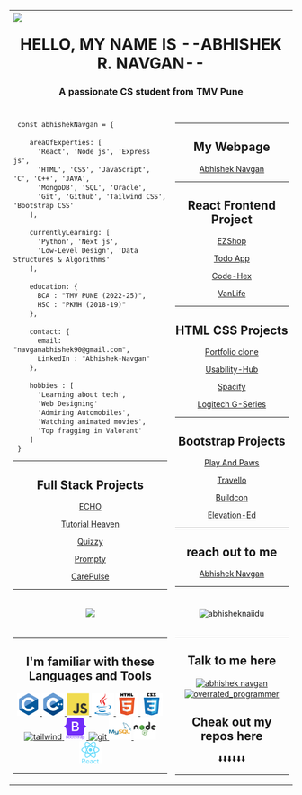 <table>
  <tr>
    <th colspan="2">
    <img width="100%" align="right" src="https://raw.githubusercontent.com/Sutil/Sutil/2b2fad3bf54522bb30c8c170591fc68ff51b69e6/github-contribution-grid-snake2.svg">
    <h1 align="center">HELLO, MY NAME IS --ABHISHEK R. NAVGAN--</h1>
    <h3 align="center">A passionate CS student from TMV Pune</h3>
  </th>
  </tr>
  <tr>
    <td colspan="2">
      

     
  </td>
  </tr>
  <tr>
    <td width="">

     const abhishekNavgan = {
      
        areaOfExperties: [
          'React', 'Node js', 'Express js', 
          'HTML', 'CSS', 'JavaScript', 'C', 'C++', 'JAVA',
          'MongoDB', 'SQL', 'Oracle',
          'Git', 'Github', 'Tailwind CSS', 'Bootstrap CSS'
        ],
        
        currentlyLearning: [
          'Python', 'Next js', 
          'Low-Level Design', 'Data Structures & Algorithms'
        ],
        
        education: {
          BCA : "TMV PUNE (2022-25)",
          HSC : "PKMH (2018-19)"
        },
        
        contact: {
          email: "navganabhishek90@gmail.com",
          LinkedIn : "Abhishek-Navgan"
        },
        
        hobbies : [
          'Learning about tech', 
          'Web Designing'
          'Admiring Automobiles', 
          'Watching animated movies', 
          'Top fragging in Valorant'
        ]
     }

---

<h2 align="center">Full Stack Projects</h2>
    <p align="center"><a target="_blank" href="https://echo-an.netlify.app/">ECHO</a></p>
    <p align="center"><a target="_blank" href="https://tutorialheaven.netlify.app/">Tutorial Heaven</a></p>
    <p align="center"><a target="_blank" href="quizzy-an.netlify.app">Quizzy</a></p>
    <p align="center"><a target="_blank" href="https://prompty-an.vercel.app/">Prompty</a></p>
    <p align="center"><a target="_blank" href="https://care-pulse-lemon.vercel.app/">CarePulse</a></p>

---
             

</td>
<td width="">

---

<h2 align="center">My Webpage</h2>
    <p align="center"><a target="_blank" href="https://abhisheknavgan.netlify.app/">Abhishek Navgan</a></p>


---

<h2 align="center">React Frontend Project</h2>
    <p align="center"><a target="_blank" href="https://ezshop-redux.netlify.app/">EZShop</a></p>
    <p align="center"><a target="_blank" href="https://todoapp-react-an.netlify.app/">Todo App</a></p>
    <p align="center"><a target="_blank" href="https://code-hex.netlify.app/">Code-Hex</a></p>
    <p align="center"><a target="_blank" href="https://vanlife-an.netlify.app/">VanLife</a></p>
     
---


<h2 align="center">HTML CSS Projects</h2>
    <p align="center"><a target="_blank" href="https://abhisheknavgan95.github.io/Cynthia-Ugwu-Portfolio-Clone/">Portfolio clone</a></p>
    <p align="center"><a target="_blank" href="https://abhisheknavgan95.github.io/Usability-Hub/">Usability-Hub</a></p>
    <p align="center"><a target="_blank" href="https://abhisheknavgan95.github.io/Spacify-clone/">Spacify</a></p>
    <p align="center"><a target="_blank" href="https://abhisheknavgan95.github.io/Logitech-Clone/">Logitech G-Series</a></p>
     
---
  

<h2 align="center">Bootstrap Projects</h2>
    <p align="center"><a target="_blank" href="https://abhisheknavgan95.github.io/Paws-Play-Dog-Services/">Play And Paws</a></p>
    <p  align="center"><a target="_blank" href="https://abhisheknavgan95.github.io/Travello/">Travello</a></p>
    <p align="center"><a target="_blank" href="https://abhisheknavgan95.github.io/Buildcon/">Buildcon</a></p>
    <p align="center"><a target="_blank" href="https://abhisheknavgan95.github.io/Elevation-Ed/">Elevation-Ed</a></p>
          

---
    
<h2 align="center"> reach out to me</h2>
    <p  align="center"><a target="_blank" href="mailto:Navganabhishek90@gmail.com">Abhishek Navgan</a></p>
          
---



</td>
  </tr>
 
  <tr>
    <td align="center">
        <img src="https://img.buzzfeed.com/buzzfeed-static/static/2021-06/9/21/asset/23809ee28d48/anigif_sub-buzz-527-1623274106-21.gif" width="400px">
    </td>
    <td width="" align="center">
      <p align="center"> <img src="https://github-readme-stats.vercel.app/api?username=AbhishekNavgan95&show_icons=true&theme=gotham" alt="abhisheknaiidu"/>
    </td>
  </tr>
  <tr>
          <td width="" align="center">
                  
---

<h2 align="center">I'm familiar with these<br>Languages and Tools</h2>
        <p align="center"> 
          <a href="https://www.cprogramming.com/" target="_blank" rel="noreferrer"> <img src="https://raw.githubusercontent.com/devicons/devicon/master/icons/c/c-original.svg" alt="c" width="40" height="40"/> </a> 
          <a href="https://www.w3schools.com/cpp/" target="_blank" rel="noreferrer"> <img src="https://raw.githubusercontent.com/devicons/devicon/master/icons/cplusplus/cplusplus-original.svg" alt="cplusplus" width="40" height="40"/> </a>
          <a href="https://developer.mozilla.org/en-US/docs/Web/JavaScript" target="_blank" rel="noreferrer"> <img src="https://raw.githubusercontent.com/devicons/devicon/master/icons/javascript/javascript-original.svg" alt="javascript" width="40" height="40"/> </a> 
          <a href="https://www.java.com" target="_blank" rel="noreferrer"> <img src="https://raw.githubusercontent.com/devicons/devicon/master/icons/java/java-original.svg" alt="java" width="40" height="40"/> </a>
          <a href="https://www.w3.org/html/" target="_blank" rel="noreferrer"> <img src="https://raw.githubusercontent.com/devicons/devicon/master/icons/html5/html5-original-wordmark.svg" alt="html5" width="40" height="40"/> </a> 
          <a href="https://www.w3schools.com/css/" target="_blank" rel="noreferrer"> <img src="https://raw.githubusercontent.com/devicons/devicon/master/icons/css3/css3-original-wordmark.svg" alt="css3" width="40" height="40"/> </a><br>
          <a href="https://tailwindcss.com/" target="_blank" rel="noreferrer"> <img src="https://www.vectorlogo.zone/logos/tailwindcss/tailwindcss-icon.svg" alt="tailwind" width="40" height="40"/> </a> 
          <a href="https://getbootstrap.com" target="_blank" rel="noreferrer"> <img src="https://raw.githubusercontent.com/devicons/devicon/master/icons/bootstrap/bootstrap-plain-wordmark.svg" alt="bootstrap" width="40" height="40"/> </a>   
          <a href="https://git-scm.com/" target="_blank" rel="noreferrer"> <img src="https://www.vectorlogo.zone/logos/git-scm/git-scm-icon.svg" alt="git" width="40" height="40"/> </a> 
          <a href="https://www.mysql.com/" target="_blank" rel="noreferrer"> <img src="https://raw.githubusercontent.com/devicons/devicon/master/icons/mysql/mysql-original-wordmark.svg" alt="mysql" width="40" height="40"/> </a> 
          <a href="https://nodejs.org" target="_blank" rel="noreferrer"> <img src="https://raw.githubusercontent.com/devicons/devicon/master/icons/nodejs/nodejs-original-wordmark.svg" alt="nodejs" width="40" height="40"/> </a> 
          <a href="https://reactjs.org/" target="_blank" rel="noreferrer"> <img src="https://raw.githubusercontent.com/devicons/devicon/master/icons/react/react-original-wordmark.svg" alt="react" width="40" height="40"/> </a> 
      </p>
            
---

</td>
    <td align="center">       
            
---

<h2 align="center">Talk to me here</h2>
        <p align="center">
          <a href="https://www.linkedin.com/in/abhishek-navgan" target="_blank"><img align="center" src="https://raw.githubusercontent.com/rahuldkjain/github-profile-readme-generator/master/src/images/icons/Social/linked-in-alt.svg" alt="abhishek navgan" height="30" width="40" /></a>
          <a href="https://www.instagram.com/isol8ed_abhi" target="_blank"><img align="center" src="https://raw.githubusercontent.com/rahuldkjain/github-profile-readme-generator/master/src/images/icons/Social/instagram.svg" alt="overrated_programmer" height="30" width="40" /></a>
       </p>
        <h2>Cheak out my repos here</h3>
        <p>⬇️⬇️⬇️⬇️⬇️⬇️</p>
              
---

</td>
  </tr>
</table>
